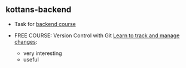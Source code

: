 ## kottans-backend
* Task for [backend course](https://github.com/kottans/backend)
	
* FREE COURSE: Version Control with Git [Learn to track and manage changes](https://www.udacity.com/course/version-control-with-git--ud123):
  * very interesting 
  * useful
